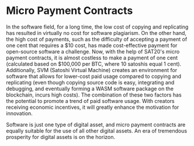 Micro Payment Contracts
====

In the software field, for a long time, the low cost of copying and replicating has resulted in virtually no cost for software plagiarism. On the other hand, the high cost of payments, such as the difficulty of accepting a payment of one cent that requires a $10 cost, has made cost-effective payment for open-source software a challenge. Now, with the help of SAT20's micro payment contracts, it is almost costless to make a payment of one cent (calculated based on $100,000 per BTC, where 10 satoshis equal 1 cent). Additionally, SVM (Satoshi Virtual Machine) creates an environment for software that allows for lower-cost paid usage compared to copying and replicating (even though copying source code is easy, integrating and debugging, and eventually forming a WASM software package on the blockchain, incurs high costs). The combination of these two factors has the potential to promote a trend of paid software usage. With creators receiving economic incentives, it will greatly enhance the motivation for innovation.

Software is just one type of digital asset, and micro payment contracts are equally suitable for the use of all other digital assets. An era of tremendous prosperity for digital assets is on the horizon.
